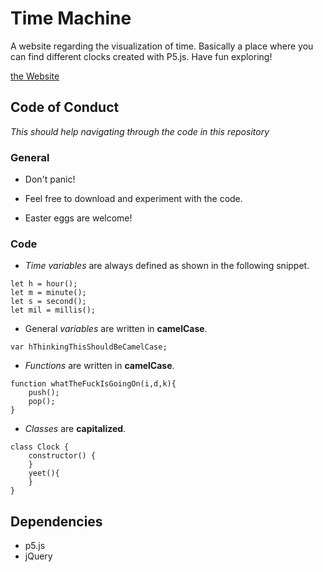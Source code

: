 # Time Machine

A website regarding the visualization of time. Basically a place where you can find different clocks created with P5.js.
Have fun exploring!

[the Website](https://disc0erg0sum.github.io/TheTimeMachine/)


## Code of Conduct

*This should help navigating through the code in this repository* 

### General

* Don't panic!

* Feel free to download and experiment with the code. 

* Easter eggs are welcome!

### Code

* *Time variables* are always defined as shown in the following snippet.
```
let h = hour();
let m = minute();
let s = second();
let mil = millis();
```

* General *variables* are written in **camelCase**.
```
var hThinkingThisShouldBeCamelCase;
```

* *Functions* are written in **camelCase**.
```
function whatTheFuckIsGoingOn(i,d,k){
	push();
	pop();
}
```

* *Classes* are **capitalized**.
```
class Clock {
	constructor() {
	}
	yeet(){
	}
}
```

## Dependencies

* p5.js
* jQuery


